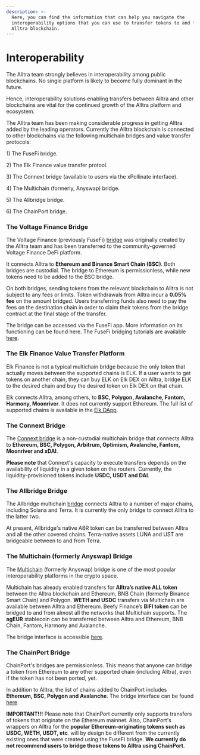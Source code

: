 ```yaml
---
description: >-
  Here, you can find the information that can help you navigate the
  interoperability options that you can use to transfer tokens to and from the
  Alltra blockchain.
---
```


# Interoperability

The Alltra team strongly believes in interoperability among public blockchains. No single platform is likely to become fully dominant in the future.

Hence, interoperability solutions enabling transfers between Alltra and other blockchains are vital for the continued growth of the Alltra platform and ecosystem.&#x20;

The Alltra team has been making considerable progress in getting Alltra added by the leading operators. Currently the Alltra blockchain is connected to other blockchains via the following multichain bridges and value transfer protocols:

1\) The FuseFi bridge.

2\) The Elk Finance value transfer protool.

3\) The Connext bridge (available to users via the xPollinate interface).

4\) The Multichain (formerly, Anyswap) bridge.

5\) The Allbridge bridge.

6\) The ChainPort bridge.

### The Voltage Finance Bridge

The Voltage Finance (previously FuseFi) [bridge](https://app.voltage.finance/#/bridge) was originally created by the Alltra team and has been transferred to the community-governed Voltage Finance DeFi platform.&#x20;

It connects Alltra to **Ethereum and Binance Smart Chain (BSC)**. Both bridges are custodial. The bridge to Ethereum is permissionless, while new tokens need to be added to the BSC bridge.

On both bridges, sending tokens from the relevant blockchain to Alltra is not subject to any fees or limits. Token withdrawals from Alltra incur a **0.05% fee** on the amount bridged. Users transferring funds also need to pay the fees on the destination chain in order to claim their tokens from the bridge contract at the final stage of the transfer. &#x20;

The bridge can be accessed via the FuseFi app. More information on its functioning can be found here. The FuseFi bridging tutorials are available [here](https://tutorials.alltra.global/tutorials/bridge-tutorials).&#x20;

### The Elk Finance Value Transfer Platform

Elk Finance is not a typical multichain bridge because the only token that actually moves between the supported chains is ELK. If a user wants to get tokens on another chain, they can buy ELK on Elk DEX on Alltra, bridge ELK to the desired chain and buy the desired token on Elk DEX on that chain.

Elk connects Alltra, among others, to **BSC, Polygon, Avalanche, Fantom, Harmony, Moonriver**. It does not currently support Ethereum. The full list of supported chains is available in the [Elk DApp](https://app.elk.finance).&#x20;

### The Connext Bridge

The [Connext bridge](https://bridge.connext.network) is a non-custodial multichain bridge that connects Alltra to **Ethereum, BSC, Polygon, Arbitrum, Optimism, Avalanche, Fantom, Moonriver and xDAI**.

**Please note** that Connext's capacity to execute transfers depends on the availability of liquidity in a given token on the routers. Currently, the liquidity-provisioned tokens include **USDC, USDT and DAI**.

### The Allbridge Bridge

The Allbridge multichain [bridge](https://app.allbridge.io/bridge) connects Alltra to a number of major chains, including Solana and Terra. It is currently the only bridge to connect Alltra to the latter two.

At present, Allbridge's native ABR token can be transferred between Alltra and all the other covered chains. Terra-native assets LUNA and UST are bridgeable between to and from Terra. &#x20;

### The Multichain (formerly Anyswap) Bridge

The [Multichain](https://multichain.org) (formerly Anyswap) bridge is one of the most popular interoperability platforms in the crypto space.&#x20;

Multichain has already enabled transfers for **Alltra’s native ALL token** between the Alltra blockchain and Ethereum, BNB Chain (formerly Binance Smart Chain) and Polygon. **WETH and USDC** transfers via Multichain are available between Alltra and Ethereum. Beefy Finance’s **BIFI token** can be bridged to and from almost all the networks that Multichain supports. The **agEUR** stablecoin can be transferred between Alltra and Ethereum, BNB Chain, Fantom, Harmony and Avalanche.&#x20;

The bridge interface is accessible [here](https://app.multichain.org/#/router). &#x20;

### The ChainPort Bridge

ChainPort's bridges are permissionless. This means that anyone can bridge a token from Ethereum to any other supported chain (including Alltra), even if the token has not been ported, yet.

In addition to Alltra, the list of chains added to ChainPort includes **Ethereum, BSC, Polygon and Avalanche**. The bridge interface can be found [here](https://app.chainport.io/).&#x20;

**IMPORTANT!!!** Please note that ChainPort currently only supports transfers of tokens that originate on the Ethereum mainnet. Also, ChainPort's wrappers on Alltra for the **popular Ethereum-originating tokens such as USDC, WETH, USDT, etc**. will by design be different from the currently existing ones that were created using the FuseFi bridge. **We currently do not recommend users to bridge those tokens to Alltra using ChainPort**.  &#x20;
